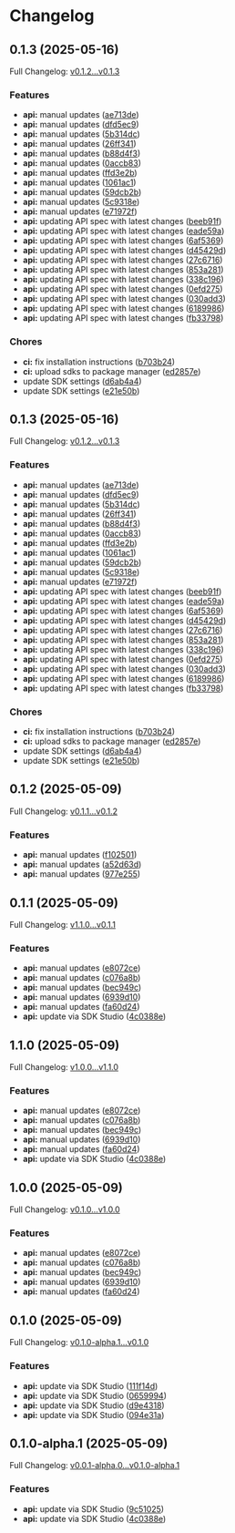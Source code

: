 # Changelog

## 0.1.3 (2025-05-16)

Full Changelog: [v0.1.2...v0.1.3](https://github.com/LiquidMetal-AI/lm-raindrop-python-sdk/compare/v0.1.2...v0.1.3)

### Features

* **api:** manual updates ([ae713de](https://github.com/LiquidMetal-AI/lm-raindrop-python-sdk/commit/ae713de81697fb098fc0715602b0aee232f8de15))
* **api:** manual updates ([dfd5ec9](https://github.com/LiquidMetal-AI/lm-raindrop-python-sdk/commit/dfd5ec9fa73d8645d56b4b190d10ab06624c8ef6))
* **api:** manual updates ([5b314dc](https://github.com/LiquidMetal-AI/lm-raindrop-python-sdk/commit/5b314dc34351f25f78dda6c9d126d94f6d07e8c5))
* **api:** manual updates ([26ff341](https://github.com/LiquidMetal-AI/lm-raindrop-python-sdk/commit/26ff341233db1bb58e3441f534421171540c7271))
* **api:** manual updates ([b88d4f3](https://github.com/LiquidMetal-AI/lm-raindrop-python-sdk/commit/b88d4f3603e5c4b96cff956be4b4767c7850cfb2))
* **api:** manual updates ([0accb83](https://github.com/LiquidMetal-AI/lm-raindrop-python-sdk/commit/0accb83d5ebac11505373eef3c09e1228a8135b5))
* **api:** manual updates ([ffd3e2b](https://github.com/LiquidMetal-AI/lm-raindrop-python-sdk/commit/ffd3e2b97637a146e480827c128cddbc28ecc943))
* **api:** manual updates ([1061ac1](https://github.com/LiquidMetal-AI/lm-raindrop-python-sdk/commit/1061ac175f704ba76197b7a681ff101d6080f06a))
* **api:** manual updates ([59dcb2b](https://github.com/LiquidMetal-AI/lm-raindrop-python-sdk/commit/59dcb2bd34d9de82ddb2c7e75199b1bf394aef73))
* **api:** manual updates ([5c9318e](https://github.com/LiquidMetal-AI/lm-raindrop-python-sdk/commit/5c9318ea8f791d3ec6b7388eb9b6777a808114e2))
* **api:** manual updates ([e71972f](https://github.com/LiquidMetal-AI/lm-raindrop-python-sdk/commit/e71972f321645eca9d570dc7b98f49a6c16ef808))
* **api:** updating API spec with latest changes ([beeb91f](https://github.com/LiquidMetal-AI/lm-raindrop-python-sdk/commit/beeb91ff1592d8156fd2906b6af0d10f442ce132))
* **api:** updating API spec with latest changes ([eade59a](https://github.com/LiquidMetal-AI/lm-raindrop-python-sdk/commit/eade59ac4943cd01e8c7511c89dc4afb336ba40d))
* **api:** updating API spec with latest changes ([6af5369](https://github.com/LiquidMetal-AI/lm-raindrop-python-sdk/commit/6af536956aed002d5dea83533f1c9b64fe7bdc86))
* **api:** updating API spec with latest changes ([d45429d](https://github.com/LiquidMetal-AI/lm-raindrop-python-sdk/commit/d45429da7c39733919990c838a0ed7b65fc30763))
* **api:** updating API spec with latest changes ([27c6716](https://github.com/LiquidMetal-AI/lm-raindrop-python-sdk/commit/27c6716e3b9a45331165acaa7ee8c094ed45b811))
* **api:** updating API spec with latest changes ([853a281](https://github.com/LiquidMetal-AI/lm-raindrop-python-sdk/commit/853a281468c06501546351358f71fcf220ac8c39))
* **api:** updating API spec with latest changes ([338c196](https://github.com/LiquidMetal-AI/lm-raindrop-python-sdk/commit/338c1963980f7fcc2b782896120236ab721f55f1))
* **api:** updating API spec with latest changes ([0efd275](https://github.com/LiquidMetal-AI/lm-raindrop-python-sdk/commit/0efd275f5b392156354414bdec1ccdfe0589bf0e))
* **api:** updating API spec with latest changes ([030add3](https://github.com/LiquidMetal-AI/lm-raindrop-python-sdk/commit/030add398c0b0dab16031181c56fad948cd31497))
* **api:** updating API spec with latest changes ([6189986](https://github.com/LiquidMetal-AI/lm-raindrop-python-sdk/commit/61899863bca20eb7b5153622cf165e7088098d0f))
* **api:** updating API spec with latest changes ([fb33798](https://github.com/LiquidMetal-AI/lm-raindrop-python-sdk/commit/fb33798f4c64eea112be5aa85bcd7f08d5953eac))


### Chores

* **ci:** fix installation instructions ([b703b24](https://github.com/LiquidMetal-AI/lm-raindrop-python-sdk/commit/b703b242fe0a006afc3b4059bb0f8b2ef407eb5c))
* **ci:** upload sdks to package manager ([ed2857e](https://github.com/LiquidMetal-AI/lm-raindrop-python-sdk/commit/ed2857e6480fb920c4216ddec529c53b877ff720))
* update SDK settings ([d6ab4a4](https://github.com/LiquidMetal-AI/lm-raindrop-python-sdk/commit/d6ab4a4c0ee6f7acfbeb212e204bddd1c0c68b7f))
* update SDK settings ([e21e50b](https://github.com/LiquidMetal-AI/lm-raindrop-python-sdk/commit/e21e50b223637dcf0140d7a75f95810a5c3458b2))

## 0.1.3 (2025-05-16)

Full Changelog: [v0.1.2...v0.1.3](https://github.com/LiquidMetal-AI/lm-raindrop-python-sdk/compare/v0.1.2...v0.1.3)

### Features

* **api:** manual updates ([ae713de](https://github.com/LiquidMetal-AI/lm-raindrop-python-sdk/commit/ae713de81697fb098fc0715602b0aee232f8de15))
* **api:** manual updates ([dfd5ec9](https://github.com/LiquidMetal-AI/lm-raindrop-python-sdk/commit/dfd5ec9fa73d8645d56b4b190d10ab06624c8ef6))
* **api:** manual updates ([5b314dc](https://github.com/LiquidMetal-AI/lm-raindrop-python-sdk/commit/5b314dc34351f25f78dda6c9d126d94f6d07e8c5))
* **api:** manual updates ([26ff341](https://github.com/LiquidMetal-AI/lm-raindrop-python-sdk/commit/26ff341233db1bb58e3441f534421171540c7271))
* **api:** manual updates ([b88d4f3](https://github.com/LiquidMetal-AI/lm-raindrop-python-sdk/commit/b88d4f3603e5c4b96cff956be4b4767c7850cfb2))
* **api:** manual updates ([0accb83](https://github.com/LiquidMetal-AI/lm-raindrop-python-sdk/commit/0accb83d5ebac11505373eef3c09e1228a8135b5))
* **api:** manual updates ([ffd3e2b](https://github.com/LiquidMetal-AI/lm-raindrop-python-sdk/commit/ffd3e2b97637a146e480827c128cddbc28ecc943))
* **api:** manual updates ([1061ac1](https://github.com/LiquidMetal-AI/lm-raindrop-python-sdk/commit/1061ac175f704ba76197b7a681ff101d6080f06a))
* **api:** manual updates ([59dcb2b](https://github.com/LiquidMetal-AI/lm-raindrop-python-sdk/commit/59dcb2bd34d9de82ddb2c7e75199b1bf394aef73))
* **api:** manual updates ([5c9318e](https://github.com/LiquidMetal-AI/lm-raindrop-python-sdk/commit/5c9318ea8f791d3ec6b7388eb9b6777a808114e2))
* **api:** manual updates ([e71972f](https://github.com/LiquidMetal-AI/lm-raindrop-python-sdk/commit/e71972f321645eca9d570dc7b98f49a6c16ef808))
* **api:** updating API spec with latest changes ([beeb91f](https://github.com/LiquidMetal-AI/lm-raindrop-python-sdk/commit/beeb91ff1592d8156fd2906b6af0d10f442ce132))
* **api:** updating API spec with latest changes ([eade59a](https://github.com/LiquidMetal-AI/lm-raindrop-python-sdk/commit/eade59ac4943cd01e8c7511c89dc4afb336ba40d))
* **api:** updating API spec with latest changes ([6af5369](https://github.com/LiquidMetal-AI/lm-raindrop-python-sdk/commit/6af536956aed002d5dea83533f1c9b64fe7bdc86))
* **api:** updating API spec with latest changes ([d45429d](https://github.com/LiquidMetal-AI/lm-raindrop-python-sdk/commit/d45429da7c39733919990c838a0ed7b65fc30763))
* **api:** updating API spec with latest changes ([27c6716](https://github.com/LiquidMetal-AI/lm-raindrop-python-sdk/commit/27c6716e3b9a45331165acaa7ee8c094ed45b811))
* **api:** updating API spec with latest changes ([853a281](https://github.com/LiquidMetal-AI/lm-raindrop-python-sdk/commit/853a281468c06501546351358f71fcf220ac8c39))
* **api:** updating API spec with latest changes ([338c196](https://github.com/LiquidMetal-AI/lm-raindrop-python-sdk/commit/338c1963980f7fcc2b782896120236ab721f55f1))
* **api:** updating API spec with latest changes ([0efd275](https://github.com/LiquidMetal-AI/lm-raindrop-python-sdk/commit/0efd275f5b392156354414bdec1ccdfe0589bf0e))
* **api:** updating API spec with latest changes ([030add3](https://github.com/LiquidMetal-AI/lm-raindrop-python-sdk/commit/030add398c0b0dab16031181c56fad948cd31497))
* **api:** updating API spec with latest changes ([6189986](https://github.com/LiquidMetal-AI/lm-raindrop-python-sdk/commit/61899863bca20eb7b5153622cf165e7088098d0f))
* **api:** updating API spec with latest changes ([fb33798](https://github.com/LiquidMetal-AI/lm-raindrop-python-sdk/commit/fb33798f4c64eea112be5aa85bcd7f08d5953eac))


### Chores

* **ci:** fix installation instructions ([b703b24](https://github.com/LiquidMetal-AI/lm-raindrop-python-sdk/commit/b703b242fe0a006afc3b4059bb0f8b2ef407eb5c))
* **ci:** upload sdks to package manager ([ed2857e](https://github.com/LiquidMetal-AI/lm-raindrop-python-sdk/commit/ed2857e6480fb920c4216ddec529c53b877ff720))
* update SDK settings ([d6ab4a4](https://github.com/LiquidMetal-AI/lm-raindrop-python-sdk/commit/d6ab4a4c0ee6f7acfbeb212e204bddd1c0c68b7f))
* update SDK settings ([e21e50b](https://github.com/LiquidMetal-AI/lm-raindrop-python-sdk/commit/e21e50b223637dcf0140d7a75f95810a5c3458b2))

## 0.1.2 (2025-05-09)

Full Changelog: [v0.1.1...v0.1.2](https://github.com/LiquidMetal-AI/lm-raindrop-python-sdk/compare/v0.1.1...v0.1.2)

### Features

* **api:** manual updates ([f102501](https://github.com/LiquidMetal-AI/lm-raindrop-python-sdk/commit/f1025018b6972b8b733483be286c700cddbf150a))
* **api:** manual updates ([a52d63d](https://github.com/LiquidMetal-AI/lm-raindrop-python-sdk/commit/a52d63d2205caa2cffc24e4eff924a6e81685574))
* **api:** manual updates ([977e255](https://github.com/LiquidMetal-AI/lm-raindrop-python-sdk/commit/977e255358babc2911044a53e6d3255e206e65df))

## 0.1.1 (2025-05-09)

Full Changelog: [v1.1.0...v0.1.1](https://github.com/LiquidMetal-AI/lm-raindrop-python-sdk/compare/v1.1.0...v0.1.1)

### Features

* **api:** manual updates ([e8072ce](https://github.com/LiquidMetal-AI/lm-raindrop-python-sdk/commit/e8072ce44e80f340d4ef3f2aa422a5a57d9c455b))
* **api:** manual updates ([c076a8b](https://github.com/LiquidMetal-AI/lm-raindrop-python-sdk/commit/c076a8bfe5f838a388d882740312a2f0fff61774))
* **api:** manual updates ([bec949c](https://github.com/LiquidMetal-AI/lm-raindrop-python-sdk/commit/bec949c84ab5a760cd83d7b45d73386de9998808))
* **api:** manual updates ([6939d10](https://github.com/LiquidMetal-AI/lm-raindrop-python-sdk/commit/6939d10f6c8a3f799e2e33718e3a6da8448b99d9))
* **api:** manual updates ([fa60d24](https://github.com/LiquidMetal-AI/lm-raindrop-python-sdk/commit/fa60d240eac24f157f49c173217c30130a7dfc27))
* **api:** update via SDK Studio ([4c0388e](https://github.com/LiquidMetal-AI/lm-raindrop-python-sdk/commit/4c0388ee0b340c3062cfbf4645e5df1341aaade2))

## 1.1.0 (2025-05-09)

Full Changelog: [v1.0.0...v1.1.0](https://github.com/LiquidMetal-AI/lm-raindrop-python-sdk/compare/v1.0.0...v1.1.0)

### Features

* **api:** manual updates ([e8072ce](https://github.com/LiquidMetal-AI/lm-raindrop-python-sdk/commit/e8072ce44e80f340d4ef3f2aa422a5a57d9c455b))
* **api:** manual updates ([c076a8b](https://github.com/LiquidMetal-AI/lm-raindrop-python-sdk/commit/c076a8bfe5f838a388d882740312a2f0fff61774))
* **api:** manual updates ([bec949c](https://github.com/LiquidMetal-AI/lm-raindrop-python-sdk/commit/bec949c84ab5a760cd83d7b45d73386de9998808))
* **api:** manual updates ([6939d10](https://github.com/LiquidMetal-AI/lm-raindrop-python-sdk/commit/6939d10f6c8a3f799e2e33718e3a6da8448b99d9))
* **api:** manual updates ([fa60d24](https://github.com/LiquidMetal-AI/lm-raindrop-python-sdk/commit/fa60d240eac24f157f49c173217c30130a7dfc27))
* **api:** update via SDK Studio ([4c0388e](https://github.com/LiquidMetal-AI/lm-raindrop-python-sdk/commit/4c0388ee0b340c3062cfbf4645e5df1341aaade2))

## 1.0.0 (2025-05-09)

Full Changelog: [v0.1.0...v1.0.0](https://github.com/LiquidMetal-AI/lm-raindrop-python-sdk/compare/v0.1.0...v1.0.0)

### Features

* **api:** manual updates ([e8072ce](https://github.com/LiquidMetal-AI/lm-raindrop-python-sdk/commit/e8072ce44e80f340d4ef3f2aa422a5a57d9c455b))
* **api:** manual updates ([c076a8b](https://github.com/LiquidMetal-AI/lm-raindrop-python-sdk/commit/c076a8bfe5f838a388d882740312a2f0fff61774))
* **api:** manual updates ([bec949c](https://github.com/LiquidMetal-AI/lm-raindrop-python-sdk/commit/bec949c84ab5a760cd83d7b45d73386de9998808))
* **api:** manual updates ([6939d10](https://github.com/LiquidMetal-AI/lm-raindrop-python-sdk/commit/6939d10f6c8a3f799e2e33718e3a6da8448b99d9))
* **api:** manual updates ([fa60d24](https://github.com/LiquidMetal-AI/lm-raindrop-python-sdk/commit/fa60d240eac24f157f49c173217c30130a7dfc27))

## 0.1.0 (2025-05-09)

Full Changelog: [v0.1.0-alpha.1...v0.1.0](https://github.com/LiquidMetal-AI/lm-raindrop-python-sdk/compare/v0.1.0-alpha.1...v0.1.0)

### Features

* **api:** update via SDK Studio ([111f14d](https://github.com/LiquidMetal-AI/lm-raindrop-python-sdk/commit/111f14d78468742c7049cd206b0c34db6dbfe0fe))
* **api:** update via SDK Studio ([0659994](https://github.com/LiquidMetal-AI/lm-raindrop-python-sdk/commit/06599941d0b7e1dfd5e53ebf524b0a158cc49c1f))
* **api:** update via SDK Studio ([d9e4318](https://github.com/LiquidMetal-AI/lm-raindrop-python-sdk/commit/d9e43181361468127a62a202524080342daf36cd))
* **api:** update via SDK Studio ([094e31a](https://github.com/LiquidMetal-AI/lm-raindrop-python-sdk/commit/094e31a88988463446ba36dc6abbdadd806bc663))

## 0.1.0-alpha.1 (2025-05-09)

Full Changelog: [v0.0.1-alpha.0...v0.1.0-alpha.1](https://github.com/LiquidMetal-AI/lm-raindrop-python-sdk/compare/v0.0.1-alpha.0...v0.1.0-alpha.1)

### Features

* **api:** update via SDK Studio ([9c51025](https://github.com/LiquidMetal-AI/lm-raindrop-python-sdk/commit/9c510257d23afb7fd2ad4feb0cd80f4b378ed4d8))
* **api:** update via SDK Studio ([4c0388e](https://github.com/LiquidMetal-AI/lm-raindrop-python-sdk/commit/4c0388ee0b340c3062cfbf4645e5df1341aaade2))
